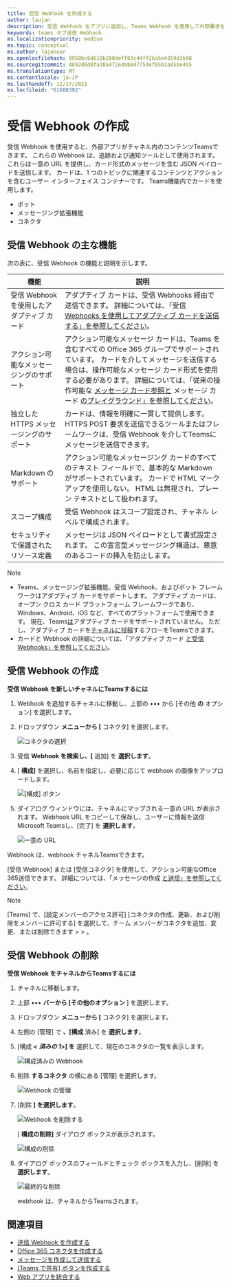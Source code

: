 ```yaml
---
title: 受信 Webhook を作成する
author: laujan
description: 受信 Webhook をアプリに追加し、Teams Webhook を使用して外部要求をTeamsする方法について説明します。
keywords: teams タブ送信 Webhook
ms.localizationpriority: medium
ms.topic: conceptual
ms.author: lajanuar
ms.openlocfilehash: 9950bc6d610b280deff83c44ff26a5e4359d3b98
ms.sourcegitcommit: 4892d8d0fa38a472edab047754ef85b1a85be495
ms.translationtype: MT
ms.contentlocale: ja-JP
ms.lasthandoff: 12/27/2021
ms.locfileid: "61608392"
---
```

# <a name="create-incoming-webhook"></a>受信 Webhook の作成

受信 Webhook を使用すると、外部アプリがチャネル内のコンテンツTeamsできます。 これらの Webhook は、追跡および通知ツールとして使用されます。 これらは一意の URL を提供し、カード形式のメッセージを含む JSON ペイロードを送信します。 カードは、1 つのトピックに関連するコンテンツとアクションを含むユーザー インターフェイス コンテナーです。 Teams機能内でカードを使用します。

* ボット
* メッセージング拡張機能
* コネクタ

## <a name="key-features-of-incoming-webhook"></a>受信 Webhook の主な機能

次の表に、受信 Webhook の機能と説明を示します。

| 機能 | 説明 |
| ------- | ----------- |
|受信 Webhook を使用したアダプティブ カード|アダプティブ カードは、受信 Webhooks 経由で送信できます。 詳細については、「受信 [Webhooks を使用してアダプティブ カードを送信する」を参照してください](../../webhooks-and-connectors/how-to/connectors-using.md#send-adaptive-cards-using-an-incoming-webhook)。|
|アクション可能なメッセージングのサポート|アクション可能なメッセージ カードは、Teams を含むすべての Office 365 グループでサポートされています。 カードを介してメッセージを送信する場合は、操作可能なメッセージ カード形式を使用する必要があります。 詳細については、「従来の操作可能な [メッセージ カード参照と](/outlook/actionable-messages/message-card-reference) メッセージ カード [のプレイグラウンド」を参照してください](https://messagecardplayground.azurewebsites.net)。|
|独立した HTTPS メッセージングのサポート|カードは、情報を明確に一貫して提供します。 HTTPS POST 要求を送信できるツールまたはフレームワークは、受信 Webhook を介してTeamsにメッセージを送信できます。|
|Markdown のサポート|アクション可能なメッセージング カードのすべてのテキスト フィールドで、基本的な Markdown がサポートされています。 カードで HTML マークアップを使用しない。 HTML は無視され、プレーン テキストとして扱われます。|
|スコープ構成|受信 Webhook はスコープ設定され、チャネル レベルで構成されます。|
|セキュリティで保護されたリソース定義|メッセージは JSON ペイロードとして書式設定されます。 この宣言型メッセージング構造は、悪意のあるコードの挿入を防止します。|

> [!NOTE]
> * Teams、メッセージング拡張機能、受信 Webhook、およびボット フレームワークはアダプティブ カードをサポートします。 アダプティブ カードは、オープン クロス カード プラットフォーム フレームワークであり、Windows、Android、iOS など、すべてのプラットフォームで使用できます。 現在、Teams[は](../../webhooks-and-connectors/how-to/connectors-creating.md)アダプティブ カードをサポートされていません。 ただし、アダプティブ カードを[チャネルに投稿](https://flow.microsoft.com/blog/microsoft-flow-in-microsoft-teams/)するフローをTeamsできます。
> * カードと Webhook の詳細については、「アダプティブ カード [と受信 Webhooks」を参照してください](~/task-modules-and-cards/what-are-cards.md#adaptive-cards-and-incoming-webhooks)。

## <a name="create-incoming-webhook"></a>受信 Webhook の作成

**受信 Webhook を新しいチャネルにTeamsするには**

1. Webhook を追加するチャネルに移動し、上部の &#8226;&#8226;&#8226; から [その他 **の** オプション] を選択します。
1. ドロップダウン **メニューから [** コネクタ] を選択します。

    ![コネクタの選択](~/assets/images/connectors.png)

1. 受信 **Webhook を検索し、[** 追加] を **選択します**。
1. [ **構成]** を選択し、名前を指定し、必要に応じて webhook の画像をアップロードします。

    ![[構成] ボタン](~/assets/images/configure.png)

1. ダイアログ ウィンドウには、チャネルにマップされる一意の URL が表示されます。 Webhook URL をコピーして保存し、ユーザーに情報を送信Microsoft Teamsし、[完了] を **選択します**。

    ![一意の URL](~/assets/images/url.png)

Webhook は、webhook チャネルTeamsできます。

[受信 Webhook] または [受信コネクタ] を使用して、アクション可能なOffice 365送信できます。 詳細については、「メッセージの作成 [と送信」を参照してください](/webhooks-and-connectors/how-to/connectors-using?tabs=cURL)。

> [!NOTE]
> [Teams] で、[設定メンバーのアクセス許可] [コネクタの作成、更新、および削除をメンバーに許可する] を選択して、チーム メンバーがコネクタを追加、変更、または削除できます  >    >  。

## <a name="remove-incoming-webhook"></a>受信 Webhook の削除

**受信 Webhook をチャネルからTeamsするには**

1. チャネルに移動します。
1. 上部 &#8226;&#8226;&#8226; **バーから [その他のオプション** ] を選択します。
1. ドロップダウン **メニューから [** コネクタ] を選択します。
1. 左側の [管理] で **、[構成** 済み] を **選択します**。
1. [構成 **< *済みの 1*>] を** 選択して、現在のコネクタの一覧を表示します。

    ![構成済みの Webhook](~/assets/images/configured.png)

1. 削除 **するコネクタ** の横にある [管理] を選択します。

    ![Webhook の管理](~/assets/images/manage.png)

1. [削除 **] を選択します**。

    ![Webhook を削除する](~/assets/images/remove.png)

    [ **構成の削除]** ダイアログ ボックスが表示されます。

    ![構成の削除](~/assets/images/removeconfiguration.png)

1. ダイアログ ボックスのフィールドとチェック ボックスを入力し、[削除] を **選択します**。

    ![最終的な削除](~/assets/images/finalremove.png)

    webhook は、チャネルからTeamsされます。

## <a name="see-also"></a>関連項目

* [送信 Webhook を作成する](~/webhooks-and-connectors/how-to/add-outgoing-webhook.md)
* [Office 365 コネクタを作成する](~/webhooks-and-connectors/how-to/connectors-creating.md)
* [メッセージを作成して送信する](~/webhooks-and-connectors/how-to/connectors-using.md)
* [[Teams で共有] ボタンを作成する](../../concepts/build-and-test/share-to-teams.md#create-share-to-teams-button)
* [Web アプリを統合する](~/samples/integrate-web-apps-overview.md)
